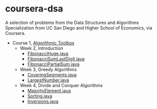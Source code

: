 # coursera-dsa
A selection of problems from the Data Structures and Algorithms Specialization from UC San Diego and Higher School of Economics, via Coursera.

- Course 1, [Algorithmic Toolbox](https://www.coursera.org/learn/algorithmic-toolbox)
  - Week 2, Introduction
    - [FibonacciHuge.java](https://github.com/akritskiy/coursera-dsa/blob/master/FibonacciHuge.java)
    - [FibonacciSumLastDigit.java](https://github.com/akritskiy/coursera-dsa/blob/master/FibonacciSumLastDigit.java)
    - [FibonacciPartialSum.java](https://github.com/akritskiy/coursera-dsa/blob/master/FibonacciPartialSum.java)
  - Week 3, Greedy Algorithms
    - [CoveringSegments.java](https://github.com/akritskiy/coursera-dsa/blob/master/CoveringSegments.java)
    - [LargestNumber.java](https://github.com/akritskiy/coursera-dsa/blob/master/LargestNumber.java)
  - Week 4, Divide and Conquer Algorithms
    - [MajorityElement.java](https://github.com/akritskiy/coursera-dsa/blob/master/MajorityElement.java)
    - [Sorting.java](https://github.com/akritskiy/coursera-dsa/blob/master/Sorting.java)
    - [Inversions.java](https://github.com/akritskiy/coursera-dsa/blob/master/Inversions.java)
